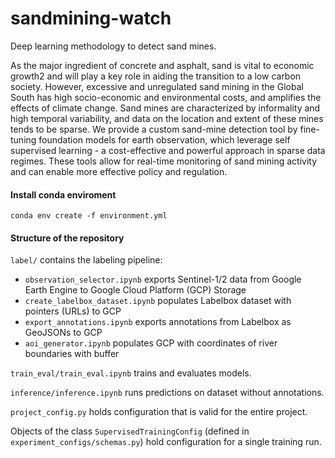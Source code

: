 # sandmining-watch
Deep learning methodology to detect sand mines. 

As the major ingredient of concrete and asphalt, sand is vital to economic growth2 and will play a key role in aiding the transition to a low carbon society. However, excessive and unregulated sand mining in the Global South has high socio-economic and environmental costs, and amplifies the effects of climate change. Sand mines are characterized by informality and high temporal variability, and data on the location and extent of these mines tends to be sparse. We provide a custom sand-mine detection tool by fine-tuning foundation models for earth observation, which leverage self supervised learning - a cost-effective and powerful approach in sparse data regimes. These tools allow for real-time monitoring of sand mining activity and can enable more effective policy and regulation.




#### Install conda enviroment
```
conda env create -f environment.yml
```

#### Structure of the repository

`label/` contains the labeling pipeline:
- `observation_selector.ipynb` exports Sentinel-1/2 data from Google Earth Engine to Google Cloud Platform (GCP) Storage
- `create_labelbox_dataset.ipynb` populates Labelbox dataset with pointers (URLs) to GCP
- `export_annotations.ipynb` exports annotations from Labelbox as GeoJSONs to GCP
- `aoi_generator.ipynb` populates GCP with coordinates of river boundaries with buffer


`train_eval/train_eval.ipynb` trains and evaluates models.

`inference/inference.ipynb` runs predictions on dataset without annotations.

`project_config.py` holds configuration that is valid for the entire project.

Objects of the class `SupervisedTrainingConfig` (defined in `experiment_configs/schemas.py`) hold configuration for a single training run.
